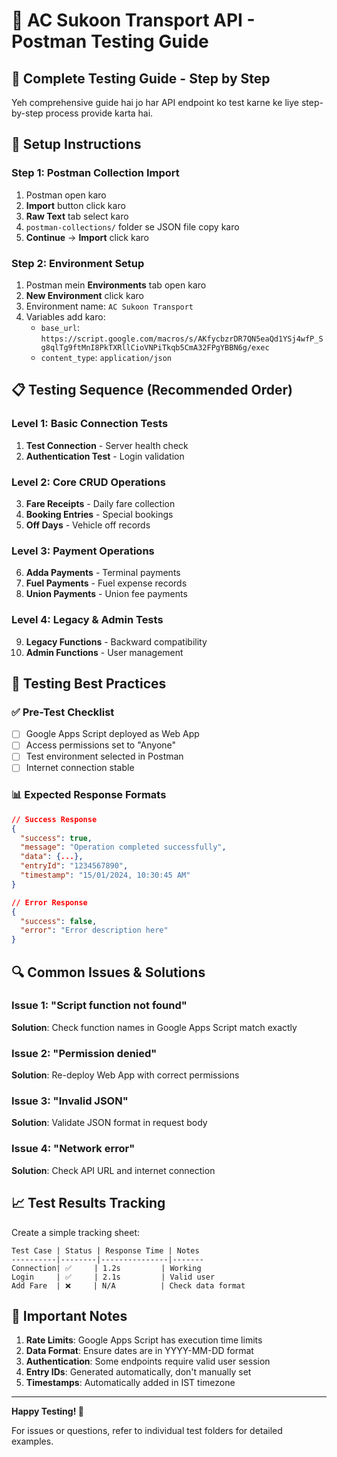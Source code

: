
# 🚀 AC Sukoon Transport API - Postman Testing Guide

## 📁 Complete Testing Guide - Step by Step

Yeh comprehensive guide hai jo har API endpoint ko test karne ke liye step-by-step process provide karta hai.

## 🔧 Setup Instructions

### Step 1: Postman Collection Import
1. Postman open karo
2. **Import** button click karo
3. **Raw Text** tab select karo
4. `postman-collections/` folder se JSON file copy karo
5. **Continue** → **Import** click karo

### Step 2: Environment Setup
1. Postman mein **Environments** tab open karo
2. **New Environment** click karo
3. Environment name: `AC Sukoon Transport`
4. Variables add karo:
   - `base_url`: `https://script.google.com/macros/s/AKfycbzrDR7QN5eaQd1YSj4wfP_Sg8qlTg9ftMnI8PkTXRllCioVNPiTkqb5CmA32FPgYBBN6g/exec`
   - `content_type`: `application/json`

## 📋 Testing Sequence (Recommended Order)

### Level 1: Basic Connection Tests
1. **Test Connection** - Server health check
2. **Authentication Test** - Login validation

### Level 2: Core CRUD Operations
3. **Fare Receipts** - Daily fare collection
4. **Booking Entries** - Special bookings
5. **Off Days** - Vehicle off records

### Level 3: Payment Operations
6. **Adda Payments** - Terminal payments
7. **Fuel Payments** - Fuel expense records
8. **Union Payments** - Union fee payments

### Level 4: Legacy & Admin Tests
9. **Legacy Functions** - Backward compatibility
10. **Admin Functions** - User management

## 🎯 Testing Best Practices

### ✅ Pre-Test Checklist
- [ ] Google Apps Script deployed as Web App
- [ ] Access permissions set to "Anyone"
- [ ] Test environment selected in Postman
- [ ] Internet connection stable

### 📊 Expected Response Formats
```json
// Success Response
{
  "success": true,
  "message": "Operation completed successfully",
  "data": {...},
  "entryId": "1234567890",
  "timestamp": "15/01/2024, 10:30:45 AM"
}

// Error Response
{
  "success": false,
  "error": "Error description here"
}
```

## 🔍 Common Issues & Solutions

### Issue 1: "Script function not found"
**Solution**: Check function names in Google Apps Script match exactly

### Issue 2: "Permission denied"
**Solution**: Re-deploy Web App with correct permissions

### Issue 3: "Invalid JSON"
**Solution**: Validate JSON format in request body

### Issue 4: "Network error"
**Solution**: Check API URL and internet connection

## 📈 Test Results Tracking

Create a simple tracking sheet:
```
Test Case | Status | Response Time | Notes
----------|--------|---------------|-------
Connection| ✅     | 1.2s         | Working
Login     | ✅     | 2.1s         | Valid user
Add Fare  | ❌     | N/A          | Check data format
```

## 🚨 Important Notes

1. **Rate Limits**: Google Apps Script has execution time limits
2. **Data Format**: Ensure dates are in YYYY-MM-DD format
3. **Authentication**: Some endpoints require valid user session
4. **Entry IDs**: Generated automatically, don't manually set
5. **Timestamps**: Automatically added in IST timezone

---

**Happy Testing! 🎉**

For issues or questions, refer to individual test folders for detailed examples.
